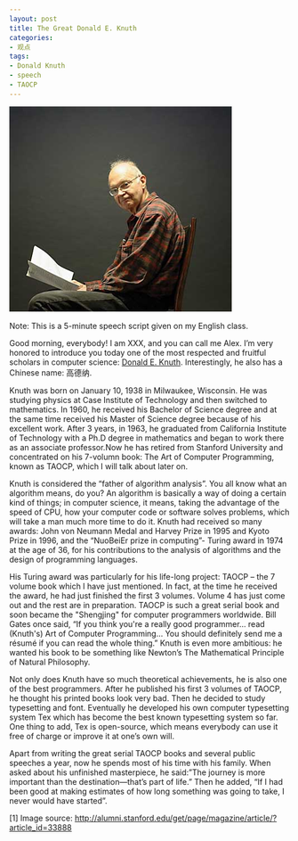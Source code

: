 ```yaml
---
layout: post
title: The Great Donald E. Knuth
categories: 
- 观点
tags: 
- Donald Knuth
- speech
- TAOCP
---
```


![Donald Knuth\[1\]](/images/Donald-Knuth.jpg "Donald Knuth")

Note: This is a 5-minute speech script given on my English class.

Good morning, everybody! I am XXX, and you can call me Alex. I’m very honored to introduce you today one of the most respected and fruitful scholars in computer science: [Donald E. Knuth](http://en.wikipedia.org/wiki/Donald_Knuth "Donald E. Knuth"). Interestingly, he also has a Chinese name: 高德纳.

Knuth was born on January 10, 1938 in Milwaukee, Wisconsin. He was studying physics at Case Institute of Technology and then switched to mathematics. In 1960, he received his Bachelor of Science degree and at the same time received his Master of Science degree because of his excellent work. After 3 years, in 1963, he graduated from California Institute of Technology with a Ph.D degree in mathematics and began to work there as an associate professor.Now he has retired from Stanford University and concentrated on his 7-volumn book: The Art of Computer Programming, known as TAOCP, which I will talk about later on.

Knuth is considered the “father of algorithm analysis”. You all know what an algorithm means, do you? An algorithm is basically a way of doing a certain kind of things; in computer science, it means, taking the advantage of the speed of CPU, how your computer code or software solves problems, which will take a man much more time to do it. Knuth had received so many awards: John von Neumann Medal and Harvey Prize in 1995 and Kyoto Prize in 1996, and the “NuoBeiEr prize in computing”- Turing award in 1974 at the age of 36, for his contributions to the analysis of algorithms and the design of programming languages. 

His Turing award was particularly for his life-long project: TAOCP – the 7 volume book which I have just mentioned. In fact, at the time he received the award, he had just finished the first 3 volumes. Volume 4 has just come out and the rest are in preparation. TAOCP is such a great serial book and soon became the "Shengjing" for computer programmers worldwide. Bill Gates once said, “If you think you're a really good programmer… read (Knuth's) Art of Computer Programming… You should definitely send me a résumé if you can read the whole thing.” Knuth is even more ambitious: he wanted his book to be something like Newton’s The Mathematical Principle of Natural Philosophy. 

Not only does Knuth have so much theoretical achievements, he is also one of the best programmers. After he published his first 3 volumes of TAOCP, he thought his printed books look very bad. Then he decided to study typesetting and font. Eventually he developed his own computer typesetting system Tex which has become the best known typesetting system so far. One thing to add, Tex is open-source, which means everybody can use it free of charge or improve it at one’s own will.

Apart from writing the great serial TAOCP books and several public speeches a year, now he spends most of his time with his family. When asked about his unfinished masterpiece, he said:”The journey is more important than the destination—that’s part of life.” Then he added, “If I had been good at making estimates of how long something was going to take, I never would have started”.

\[1\] Image source: http://alumni.stanford.edu/get/page/magazine/article/?article_id=33888
